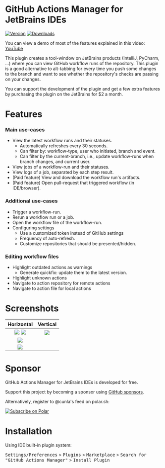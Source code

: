 GitHub Actions Manager for JetBrains IDEs
=========================================

[![Version][1]][2]
[![Downloads][3]][4]

You can view a demo of most of the features explained in this video: [YouTube][5]

<!-- Plugin description -->
This plugin creates a tool-window on JetBrains products (IntelliJ, PyCharm, ...) where you can view GitHub workflow runs
of the repository. This plugin is a good alternative to alt-tabbing for every time you push some changes to the branch
and want to see whether the repository's checks are passing on your changes.

You can support the development of the plugin and get a few extra features by purchasing the plugin on the JetBrains for
$2 a month.

# Features

### Main use-cases

- View the latest workflow runs and their statuses.
  - Automatically refreshes every 30 seconds.
  - Can filter by: workflow-type, user who initiated, branch and event.
  - Can filter by the current-branch, i.e., update workflow-runs when branch changes, and current user.
- View jobs of a workflow-run and their statuses.
- View logs of a job, separated by each step result.
- (Paid feature) View and download the workflow run's artifacts.
- (Paid feature) Open pull-request that triggered workflow (in IDE/browser).

### Additional use-cases

- Trigger a workflow-run.
- Rerun a workflow run or a job.
- Open the workflow file of the workflow-run.
- Configuring settings
  - Use a customized token instead of GitHub settings
  - Frequency of auto-refresh.
  - Customize repositories that should be presented/hidden.

### Editing workflow files

- Highlight outdated actions as warnings
  - Generate quickfix: update them to the latest version.
- Highlight unknown actions
- Navigate to action repository for remote actions
- Navigate to action file for local actions

<!-- Plugin description end -->

# Screenshots

|                                 Horizontal                                 |             Vertical              |
|:--------------------------------------------------------------------------:|:---------------------------------:|
| ![](docs/screenshot-new-ui-light.png) ![](docs/screenshot-new-ui-dark.png) | ![](docs/screenshot-vertical.jpg) |
|                   ![](docs/outdated-action-version.jpg)                    |                                   |
|                       ![](docs/quickfix-action.jpg)                        |                                   |

# Sponsor

GitHub Actions Manager for JetBrains IDEs is developed for free.

Support this project by becoming a sponsor using [GitHub sponsors][6].

Alternatively, register to @cunla's feed on polar.sh:

<a href="https://polar.sh/cunla/subscribe">
    <picture>
      <source media="(prefers-color-scheme: dark)" srcset="https://polar.sh/embed/subscribe.svg?org=cunla&label=Subscribe&darkmode">
      <img alt="Subscribe on Polar" src="https://polar.sh/embed/subscribe.svg?org=cunla&label=Subscribe">
    </picture>
</a>

# Installation

Using IDE built-in plugin system:

<kbd>Settings/Preferences</kbd> >
<kbd>Plugins</kbd> >
<kbd>Marketplace</kbd> >
<kbd>Search for "GitHub Actions Manager"</kbd> >
<kbd>Install Plugin</kbd>


[1]:https://img.shields.io/jetbrains/plugin/v/com.dsoftware.ghtoolbar.svg
[2]:https://plugins.jetbrains.com/plugin/19347-github-actions-toolbar
[3]:https://img.shields.io/jetbrains/plugin/d/com.dsoftware.ghtoolbar.svg
[4]:https://plugins.jetbrains.com/plugin/19347-github-actions-toolbar
[5]:https://youtu.be/nFrs8W2gSC8
[6]:https://github.com/sponsors/cunla
